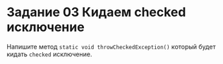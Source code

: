 # Задание 03 Кидаем checked исключение

Напишите метод `static void throwCheckedException()` который будет кидать `checked` исключение. 
